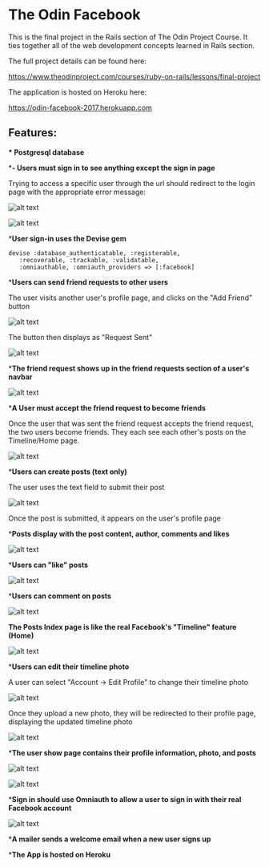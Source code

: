 <h1>The Odin Facebook</h1>

This is the final project in the Rails section of The Odin Project Course. It ties together all of the web development concepts learned in Rails section. 

The full project details can be found here:

https://www.theodinproject.com/courses/ruby-on-rails/lessons/final-project

The application is hosted on Heroku here:

https://odin-facebook-2017.herokuapp.com

<h2>Features:</h2>

<strong>* Postgresql database</strong>

*<strong>- Users must sign in to see anything except the sign in page</strong>

Trying to access a specific user through the url should redirect to the login page with the appropriate error message:

![alt text](https://raw.githubusercontent.com/malbrecht0792/Odin-Facebook/master/app/assets/images/screenshots/sign_in_required_1.png)

![alt text](https://raw.githubusercontent.com/malbrecht0792/Odin-Facebook/master/app/assets/images/screenshots/sign_in_required_2.png)

*<strong>User sign-in uses the Devise gem</strong>

<pre><code>devise :database_authenticatable, :registerable,
   :recoverable, :trackable, :validatable, 
   :omniauthable, :omniauth_providers => [:facebook]
</code></pre>

*<strong>Users can send friend requests to other users</strong>

The user visits another user's profile page, and clicks on the "Add Friend" button

![alt text](https://raw.githubusercontent.com/malbrecht0792/Odin-Facebook/master/app/assets/images/screenshots/profile_page_add_friend.png)

The button then displays as "Request Sent"

![alt text](https://raw.githubusercontent.com/malbrecht0792/Odin-Facebook/master/app/assets/images/screenshots/profile_page_request_sent.png)

*<strong>The friend request shows up in the friend requests section of a user's navbar</strong>

![alt text](https://raw.githubusercontent.com/malbrecht0792/Odin-Facebook/master/app/assets/images/screenshots/friend_requests.png)

*<strong>A User must accept the friend request to become friends</strong>

Once the user that was sent the friend request accepts the friend request, the two users become friends. They each see each other's posts on the Timeline/Home page.

![alt text](https://raw.githubusercontent.com/malbrecht0792/Odin-Facebook/master/app/assets/images/screenshots/timeline.png)

*<strong>Users can create posts (text only)</strong>

The user uses the text field to submit their post 

![alt text](https://raw.githubusercontent.com/malbrecht0792/Odin-Facebook/master/app/assets/images/screenshots/new_post.png)

Once the post is submitted, it appears on the user's profile page

*<strong>Posts display with the post content, author, comments and likes</strong>

![alt text](https://raw.githubusercontent.com/malbrecht0792/Odin-Facebook/master/app/assets/images/screenshots/first_post.png)

*<strong>Users can "like" posts</strong>

![alt text](https://raw.githubusercontent.com/malbrecht0792/Odin-Facebook/master/app/assets/images/screenshots/like.png)

*<strong>Users can comment on posts</strong>

![alt text](https://raw.githubusercontent.com/malbrecht0792/Odin-Facebook/master/app/assets/images/screenshots/comment.png)

<strong>The Posts Index page is like the real Facebook's "Timeline" feature (Home)</strong>

![alt text](https://raw.githubusercontent.com/malbrecht0792/Odin-Facebook/master/app/assets/images/screenshots/timeline.png)

*<strong>Users can edit their timeline photo</strong>

A user can select "Account -> Edit Profile" to change their timeline photo

![alt text](https://raw.githubusercontent.com/malbrecht0792/Odin-Facebook/master/app/assets/images/screenshots/edit_profile.png)

Once they upload a new photo, they will be redirected to their profile page, displaying the updated timeline photo

![alt text](https://raw.githubusercontent.com/malbrecht0792/Odin-Facebook/master/app/assets/images/screenshots/updated_profile.png)

*<strong>The user show page contains their profile information, photo, and posts</strong>

![alt text](https://raw.githubusercontent.com/malbrecht0792/Odin-Facebook/master/app/assets/images/screenshots/profile_1.png)

![alt text](https://raw.githubusercontent.com/malbrecht0792/Odin-Facebook/master/app/assets/images/screenshots/profile_2.png)

*<strong>Sign in should use Omniauth to allow a user to sign in with their real Facebook account</strong>

![alt text](https://raw.githubusercontent.com/malbrecht0792/Odin-Facebook/master/app/assets/images/screenshots/sign_in_omniauth.png)

*<strong>A mailer sends a welcome email when a new user signs up</strong>

*<strong>The App is hosted on Heroku</strong>

